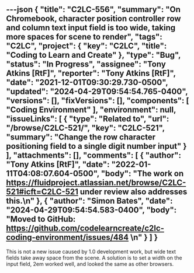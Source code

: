 ---json
{
  "title": "C2LC-556",
  "summary": "On Chromebook, character position controller row and column text input field is too wide, taking more spaces for scene to render",
  "tags": "C2LC",
  "project": {
    "key": "C2LC",
    "title": "Coding to Learn and Create"
  },
  "type": "Bug",
  "status": "In Progress",
  "assignee": "Tony Atkins [RtF]",
  "reporter": "Tony Atkins [RtF]",
  "date": "2021-12-01T09:30:29.730-0500",
  "updated": "2024-04-29T09:54:54.765-0400",
  "versions": [],
  "fixVersions": [],
  "components": [
    "Coding Environment"
  ],
  "environment": null,
  "issueLinks": [
    {
      "type": "Related to",
      "url": "/browse/C2LC-521/",
      "key": "C2LC-521",
      "summary": "Change the row character positioning field to a single digit number input"
    }
  ],
  "attachments": [],
  "comments": [
    {
      "author": "Tony Atkins [RtF]",
      "date": "2022-01-11T04:08:07.604-0500",
      "body": "The work on <https://fluidproject.atlassian.net/browse/C2LC-521#icft=C2LC-521> under review also addresses this.\n"
    },
    {
      "author": "Simon Bates",
      "date": "2024-04-29T09:54:54.583-0400",
      "body": "Moved to GitHub: <https://github.com/codelearncreate/c2lc-coding-environment/issues/484>&#x20;\n"
    }
  ]
}
---
<!-- media: file 7722eba5-576c-4324-8120-25164481766b -->

This is not a new issue caused by 1.0 development work, but wide text fields take away space from the scene. A solution is to set a width on the input field, 2em worked well, and looked the same as other browsers.

        